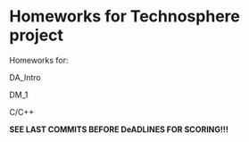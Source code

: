 # Homeworks for Technosphere project
Homeworks for:

DA_Intro

DM_1

C/C++

<b>SEE LAST COMMITS BEFORE DeADLINES FOR SCORING!!!</b>